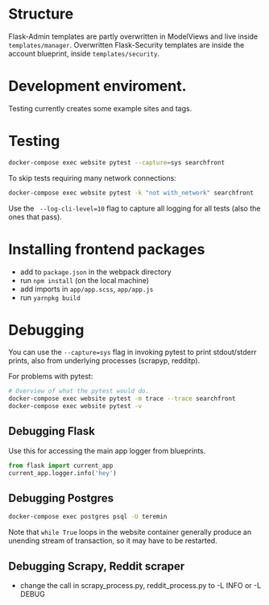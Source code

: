 # Structure

Flask-Admin templates are partly overwritten in ModelViews and live inside `templates/manager`.
Overwritten Flask-Security templates are inside the account blueprint, inside `templates/security`.

# Development enviroment.

Testing currently creates some example sites and tags.

# Testing

```bash
docker-compose exec website pytest --capture=sys searchfront
```

To skip tests requiring many network connections:

```bash
docker-compose exec website pytest -k "not with_network" searchfront
```

Use the ` --log-cli-level=10` flag to capture all logging for all tests (also the ones that pass).

# Installing frontend packages

- add to `package.json` in the webpack directory
- run `npm install` (on the local machine)
- add imports in `app/app.scss`, `app/app.js`
- run `yarnpkg build`

# Debugging

You can use the `--capture=sys` flag in invoking pytest to print stdout/stderr prints, also from
underlying processes (scrapyp, redditp).

For problems with pytest:

```bash
# Overview of what the pytest would do.
docker-compose exec website pytest -m trace --trace searchfront
docker-compose exec website pytest -v
```

## Debugging Flask

Use this for accessing the main app logger from blueprints.

```python
from flask import current_app
current_app.logger.info('hey')
```

## Debugging Postgres

```bash
docker-compose exec postgres psql -U teremin
```

Note that `while True` loops in the website container generally produce an unending stream of
transaction, so it may have to be restarted.

## Debugging Scrapy, Reddit scraper

- change the call in scrapy_process.py, reddit_process.py to -L INFO or -L DEBUG
